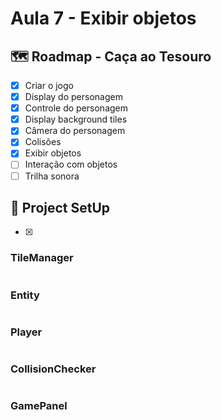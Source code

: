# Aula 7 - Exibir objetos

## 🗺️ Roadmap - Caça ao Tesouro

   - [x] Criar o jogo
   - [x] Display do personagem
   - [x] Controle do personagem
   - [x] Display background tiles
   - [x] Câmera do personagem
   - [x] Colisões
   - [x] Exibir objetos
   - [ ] Interação com objetos
   - [ ] Trilha sonora

## 🔧 Project SetUp

   - [x] 
### TileManager
``` java

```
### Entity
```Java

```
### Player

```Java

```

### CollisionChecker

```Java

```

### GamePanel

```Java

```

